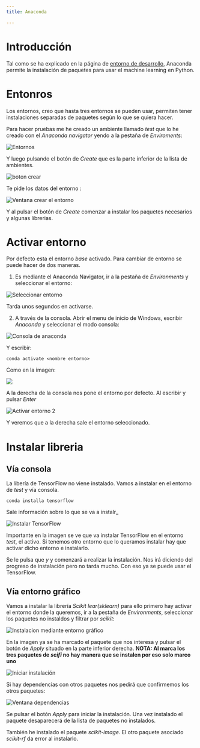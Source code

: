 ```yaml
---
title: Anaconda

---
```


# Introducción

Tal como se ha explicado en la página de [entorno de desarrollo](/docs/python/entorno_desarrollo.md), Anaconda permite la instalación de paquetes para usar el machine learning en Python.

# Entonros

Los entornos, creo que hasta tres entornos se pueden usar, permiten tener instalaciones separadas de paquetes según lo que se quiera hacer.

Para hacer pruebas me he creado un ambiente llamado *test* que lo he creado con el *Anaconda navigator* yendo a la pestaña de *Enviroments*:

![Entornos](/images/python/machine_learning/anaconda/entornos_anaconda_navigator.png)

Y luego pulsando el botón de *Create* que es la parte inferior de la lista de ambientes.


![boton crear](/images/python/machine_learning/anaconda/boton_crear_entorno.png)

Te pide los datos del entorno :

![Ventana crear el entorno](/images/python/machine_learning/anaconda/ventana_crear_entorno.png)

Y al pulsar el botón de *Create* comenzar a instalar los paquetes necesarios y algunas librerias.

# Activar entorno

Por defecto esta el entorno *base* activado. Para cambiar de entorno se puede hacer de dos maneras. 

1. Es mediante el Anaconda Navigator, ir a la pestaña de *Environments* y seleccionar el entorno:

![Seleccionar entorno](/images/python/machine_learning/anaconda/seleccionar_entorno.png)

Tarda unos segundos en activarse.

2. A través de la consola. Abrir el menu de inicio de Windows, escribir *Anaconda* y seleccionar el modo consola:

![Consola de anaconda](/images/python/machine_learning/anaconda/consola_anaconda.png)

Y escribir:

```tpl
conda activate <nombre entorno>
```

Como en la imagen:

![](/images/python/machine_learning/anaconda/activar_entorno_consola.png)

A la derecha de la consola nos pone el entorno por defecto. Al escribir y pulsar *Enter*

![Activar entorno 2](/images/python/machine_learning/anaconda/activar_entorno_consola2.png)

Y veremos que a la derecha sale el entorno seleccionado.

# Instalar libreria

## Vía consola
La libería de TensorFlow no viene instalado. Vamos a instalar en el entorno de *test* y vía consola.

```tpl
conda installa tensorflow
```

Sale información sobre lo que se va a instalr_

![Instalar TensorFlow](/images/python/machine_learning/anaconda/instalar_paquete_tensorflow.png)

Importante en la imagen se ve que va instalar TensorFlow en el entorno *test*, el activo. Si tenemos otro entorno que lo queramos instalar hay que activar dicho entorno e instalarlo.

Se le pulsa que *y* y comenzará a realizar la instalación. Nos irá diciendo del progreso de instalación pero no tarda mucho. Con eso ya se puede usar el TensorFlow.

## Vía entorno gráfico

Vamos a instalar la librería *Scikit lear(sklearn)* para ello primero hay activar el entorno donde la queremos, ir a la pestaña de *Environments*, seleccionar los paquetes no instaldos y filtrar por *scikit*:

![Instalacion mediante entorno gráfico](/images/python/machine_learning/anaconda/instalacion_libreria_entorno_grafico.png)

En la imagen ya se ha marcado el paquete que nos interesa y pulsar el botón de *Apply* situado en la parte inferior derecha.
**NOTA: Al marca los tres paquetes de *scifi* no hay manera que se instalen por eso solo marco uno**

![Iniciar instalación](/images/python/machine_learning/anaconda/iniciar_instalacion_paquete_entorno_grafico.png)

Si hay dependencias con otros paquetes nos pedirá que confirmemos los otros paquetes:

![Ventana dependencias](/images/python/machine_learning/anaconda/instalacion_grafica_ventana_dependencias.png)

Se pulsar el botón *Apply* para iniciar la instalación. Una vez instalado el paquete desaparecerá de la lista de paquetes no instalados.

También he instalado el paquete *scikit-image*. El otro paquete asociado *scikit-rf* da error al instalarlo.